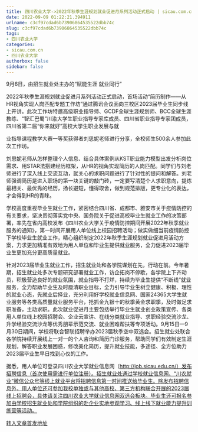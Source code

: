 ```yaml
---
title: 四川农业大学->2022年秋季生涯规划就业促进月系列活动正式启动 | sicau.com.cn
date: 2022-09-09 01:22:21.394911
urlname: c3cf97cdad6b73906864535522dbb74c
slug: c3cf97cdad6b73906864535522dbb74c
tags: 
- 四川农业大学
categories:
- sicau.com.cn
- 四川农业大学
authorbox: false
sidebar: false
---
```

9月6日，由招生就业处主办的“赋能生涯 就业同行”

2022年秋季生涯规划就业促进月系列活动正式启动，首场活动“简历制作——从HR视角实现人岗匹配专题工作坊”通过腾讯会议面向三校区2023届毕业生同步线上开讲。此次工作坊特邀高级职业指导师、GCDF全球生涯规划师、BCC全球生涯教练、“智汇巴蜀”川渝大学生职业指导专家库成员、四川省职业指导专家团成员，四川省第二届“你来就好”高校大学生职业发展与就
<!--more-->
业指导课程教学大赛一等奖获得者刘思妮老师进行分享，全校师生500余人参加此次工作坊。

刘思妮老师从怎样整理个人信息、结合具体案例从KST职业能力模型出发分析岗位需求、用STAR法搭建经历框架，从HR的视角实现简历的人岗匹配。同学们与刘老师进行了深入线上交流互动，就关心的求职问题进行了针对性的提问和解答。刘老师强调简历是进入职场的第一块关键的敲门砖，一定要写清楚个人求职意向，提炼最相关、最优秀的经历，扬长避短，懂得取舍，做到规范排版，更专业化的表达，才会得到HR的青睐。

学校高度重视毕业生就业工作，紧密结合四川省、成都市、雅安市关于疫情防控的有关要求，坚决贯彻落实党中央、国务院关于促进高校毕业生就业工作的决策部署，率先在省内高校发布《四川农业大学关于疫情防控期间开展2022年秋季就业服务的通知》，第一时间开展用人单位线上校园招聘活动；做实做细当前疫情防控下学校毕业生就业工作，精心组织制定2022年秋季生涯规划就业促进月活动方案，力求更加精准有效地为用人单位和毕业生提供就业服务，全力促进2023届毕业生更加充分更高质量就业。

针对2023届毕业生就业工作，招生就业处和各学院谋划在先，行动在前。今年暑期，招生就业处多次专题研究部署就业工作，访企拓岗不停歇，各学院上下齐动员，积极营造良好的就业氛围，就业指导不打烊，持续为毕业生提供“不断线”就业服务，全力帮助毕业生及时厘清职业目标，全力引导毕业生树立健康、积极、理性的就业心态，先就业后择业，充分利用好学校就业信息网、国家24365大学生就业服务等各类高质量就业服务平台，抢抓金九银十的秋季黄金求职季，及时做足求职准备，主动求职。此次就业促进月主要包括举行毕业生就业创业政策宣传、各类用人单位线上校园招聘会、企业云宣讲、在线分类就业指导、求职经验交流沙龙、升学经验交流沙龙等优秀朋辈示范交流、就业困难帮扶等专项活动。9月15日—9月30日期间，学校将联合智联招聘举办2023届秋季空中双选会。招生就业处联合各学院持续开展线上一对一的个人咨询和简历门诊服务，帮助同学们有效制定生涯规划，解答职业发展困惑，修改美化简历，提升就业技能，多途径、全方位助力2023届毕业生早日找到心仪的工作。

据悉，用人单位可登录四川农业大学就业信息网（http://job.sicau.edu.cn/）发布招聘信息（首次使用需进行单位注册）。招生就业处通过学校就业信息网、“川农就业”微信公众号等线上就业平台将招聘信息第一时间推送给毕业生。除发布招聘信息外，用人单位还可参加我校单独或与其他高校、第三方机构联合开展的2023届线上招聘会，具体请关注四川农业大学就业信息网双选会板块。毕业生还可报名参加由学校招生就业处和学院组织的赴企业实地参观学习、线上线下就业能力提升训练营等活动。



[转入文章首发地址](https://news.sicau.edu.cn/info/1078/69424.htm)